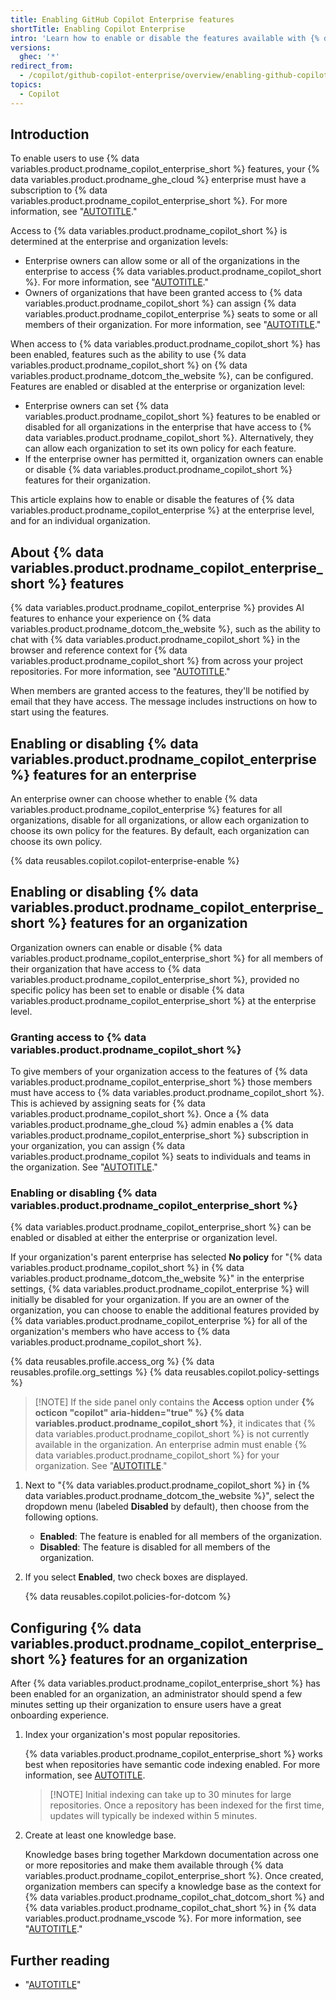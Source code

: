 ```yaml
---
title: Enabling GitHub Copilot Enterprise features
shortTitle: Enabling Copilot Enterprise
intro: 'Learn how to enable or disable the features available with {% data variables.product.prodname_copilot_enterprise %}.'
versions:
  ghec: '*'
redirect_from:
  - /copilot/github-copilot-enterprise/overview/enabling-github-copilot-enterprise
topics:
  - Copilot
---
```


## Introduction

To enable users to use {% data variables.product.prodname_copilot_enterprise_short %} features, your {% data variables.product.prodname_ghe_cloud %} enterprise must have a subscription to {% data variables.product.prodname_copilot_enterprise_short %}. For more information, see "[AUTOTITLE](/copilot/about-github-copilot#getting-access-to-github-copilot)."

Access to {% data variables.product.prodname_copilot_short %} is determined at the enterprise and organization levels:

* Enterprise owners can allow some or all of the organizations in the enterprise to access {% data variables.product.prodname_copilot_short %}. For more information, see "[AUTOTITLE](/copilot/managing-copilot/managing-copilot-for-your-enterprise/enabling-copilot-for-organizations-in-your-enterprise)."
* Owners of organizations that have been granted access to {% data variables.product.prodname_copilot_short %} can assign {% data variables.product.prodname_copilot_enterprise %} seats to some or all members of their organization. For more information, see "[AUTOTITLE](/enterprise-cloud@latest/copilot/managing-github-copilot-in-your-organization/granting-access-to-copilot-for-members-of-your-organization)."

When access to {% data variables.product.prodname_copilot_short %} has been enabled, features such as the ability to use {% data variables.product.prodname_copilot_short %} on {% data variables.product.prodname_dotcom_the_website %}, can be configured. Features are enabled or disabled at the enterprise or organization level:

* Enterprise owners can set {% data variables.product.prodname_copilot_short %} features to be enabled or disabled for all organizations in the enterprise that have access to {% data variables.product.prodname_copilot_short %}. Alternatively, they can allow each organization to set its own policy for each feature.
* If the enterprise owner has permitted it, organization owners can enable or disable {% data variables.product.prodname_copilot_short %} features for their organization.

This article explains how to enable or disable the features of {% data variables.product.prodname_copilot_enterprise %} at the enterprise level, and for an individual organization.

## About {% data variables.product.prodname_copilot_enterprise_short %} features

{% data variables.product.prodname_copilot_enterprise %} provides AI features to enhance your experience on {% data variables.product.prodname_dotcom_the_website %}, such as the ability to chat with {% data variables.product.prodname_copilot_short %} in the browser and reference context for {% data variables.product.prodname_copilot_short %} from across your project repositories. For more information, see "[AUTOTITLE](/copilot/github-copilot-enterprise/overview/github-copilot-enterprise-feature-set)."

When members are granted access to the features, they'll be notified by email that they have access. The message includes instructions on how to start using the features.

## Enabling or disabling {% data variables.product.prodname_copilot_enterprise %} features for an enterprise

An enterprise owner can choose whether to enable {% data variables.product.prodname_copilot_enterprise %} features for all organizations, disable for all organizations, or allow each organization to choose its own policy for the features. By default, each organization can choose its own policy.

{% data reusables.copilot.copilot-enterprise-enable %}

## Enabling or disabling {% data variables.product.prodname_copilot_enterprise_short %} features for an organization

Organization owners can enable or disable {% data variables.product.prodname_copilot_enterprise_short %} for all members of their organization that have access to {% data variables.product.prodname_copilot_enterprise_short %}, provided no specific policy has been set to enable or disable {% data variables.product.prodname_copilot_enterprise_short %} at the enterprise level.

### Granting access to {% data variables.product.prodname_copilot_short %}

To give members of your organization access to the features of {% data variables.product.prodname_copilot_enterprise_short %} those members must have access to {% data variables.product.prodname_copilot_short %}. This is achieved by assigning seats for {% data variables.product.prodname_copilot_short %}. Once a {% data variables.product.prodname_ghe_cloud %} admin enables a {% data variables.product.prodname_copilot_enterprise_short %} subscription in your organization, you can assign {% data variables.product.prodname_copilot %} seats to individuals and teams in the organization. See "[AUTOTITLE](/copilot/managing-github-copilot-in-your-organization/granting-access-to-copilot-for-members-of-your-organization#configuring-access-to-github-copilot-in-your-organization)."

### Enabling or disabling {% data variables.product.prodname_copilot_enterprise_short %}

{% data variables.product.prodname_copilot_enterprise_short %} can be enabled or disabled at either the enterprise or organization level.

If your organization's parent enterprise has selected **No policy** for "{% data variables.product.prodname_copilot_short %} in {% data variables.product.prodname_dotcom_the_website %}" in the enterprise settings, {% data variables.product.prodname_copilot_enterprise %} will initially be disabled for your organization. If you are an owner of the organization, you can choose to enable the additional features provided by {% data variables.product.prodname_copilot_enterprise %} for all of the organization's members who have access to {% data variables.product.prodname_copilot_short %}.

{% data reusables.profile.access_org %}
{% data reusables.profile.org_settings %}
{% data reusables.copilot.policy-settings %}

   > [!NOTE] If the side panel only contains the **Access** option under **{% octicon "copilot" aria-hidden="true" %} {% data variables.product.prodname_copilot_short %}**, it indicates that {% data variables.product.prodname_copilot_short %} is not currently available in the organization. An enterprise admin must enable {% data variables.product.prodname_copilot_short %} for your organization. See "[AUTOTITLE](/copilot/managing-copilot/managing-copilot-for-your-enterprise/enabling-copilot-for-organizations-in-your-enterprise)."

1. Next to "{% data variables.product.prodname_copilot_short %} in {% data variables.product.prodname_dotcom_the_website %}", select the dropdown menu (labeled **Disabled** by default), then choose from the following options.

   * **Enabled**: The feature is enabled for all members of the organization.
   * **Disabled**: The feature is disabled for all members of the organization.

1. If you select **Enabled**, two check boxes are displayed.

   {% data reusables.copilot.policies-for-dotcom %}

## Configuring {% data variables.product.prodname_copilot_enterprise_short %} features for an organization

After {% data variables.product.prodname_copilot_enterprise_short %} has been enabled for an organization, an administrator should spend a few minutes setting up their organization to ensure users have a great onboarding experience.

1. Index your organization's most popular repositories.

   {% data variables.product.prodname_copilot_enterprise_short %} works best when repositories have semantic code indexing enabled. For more information, see [AUTOTITLE](/enterprise-cloud@latest/copilot/github-copilot-chat/copilot-chat-in-github/using-github-copilot-chat-in-githubcom#repo-indexing-note).

   > [!NOTE] Initial indexing can take up to 30 minutes for large repositories. Once a repository has been indexed for the first time, updates will typically be indexed within 5 minutes.

1. Create at least one knowledge base.

   Knowledge bases bring together Markdown documentation across one or more repositories and make them available through {% data variables.product.prodname_copilot_enterprise_short %}. Once created, organization members can specify a knowledge base as the context for {% data variables.product.prodname_copilot_chat_dotcom_short %} and {% data variables.product.prodname_copilot_chat_short %} in {% data variables.product.prodname_vscode %}. For more information, see "[AUTOTITLE](/enterprise-cloud@latest/copilot/managing-copilot/managing-github-copilot-in-your-organization/managing-github-copilot-features-in-your-organization/managing-copilot-knowledge-bases)."

## Further reading

* "[AUTOTITLE](/copilot/managing-github-copilot-in-your-organization/managing-access-for-copilot-business-in-your-organization)"
